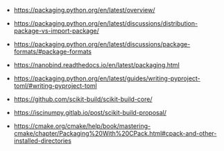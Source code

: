 <!-- SPDX-FileCopyrightText: 2020 David Fong -->
<!-- SPDX-License-Identifier: CC0-1.0 -->

- https://packaging.python.org/en/latest/overview/
- https://packaging.python.org/en/latest/discussions/distribution-package-vs-import-package/
- https://packaging.python.org/en/latest/discussions/package-formats/#package-formats

- https://nanobind.readthedocs.io/en/latest/packaging.html
- https://packaging.python.org/en/latest/guides/writing-pyproject-toml/#writing-pyproject-toml
- https://github.com/scikit-build/scikit-build-core/
- https://iscinumpy.gitlab.io/post/scikit-build-proposal/
- https://cmake.org/cmake/help/book/mastering-cmake/chapter/Packaging%20With%20CPack.html#cpack-and-other-installed-directories